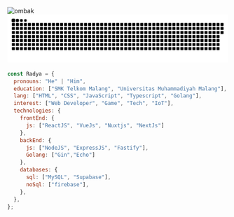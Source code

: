 
![ombak](https://media0.giphy.com/media/v1.Y2lkPTc5MGI3NjExczYxeWl2aG9sajJyMXE2bWZqNnJzM3M5azFvNDNhbjdtZG9oaXRhciZlcD12MV9pbnRlcm5hbF9naWZfYnlfaWQmY3Q9Zw/iiazvMDEVFgUBSFArS/200.webp)
![Uler SVG](https://raw.githubusercontent.com/RadyaI/RadyaI/master/uler.svg)

```javascript
const Radya = {
  pronouns: "He" | "Him",
  education: ["SMK Telkom Malang", "Universitas Muhammadiyah Malang"],
  lang: ["HTML", "CSS", "JavaScript", "Typescript", "Golang"],
  interest: ["Web Developer", "Game", "Tech", "IoT"],
  technologies: {
    frontEnd: {
      js: ["ReactJS", "VueJs", "Nuxtjs", "NextJs"]
    },
    backEnd: {
      js: ["NodeJS", "ExpressJS", "Fastify"],
      Golang: ["Gin","Echo"]
    },
    databases: {
      sql: ["MySQL", "Supabase"],
      noSql: ["firebase"],
    },
  },
};
```

 <br> <br> <br> <br>

